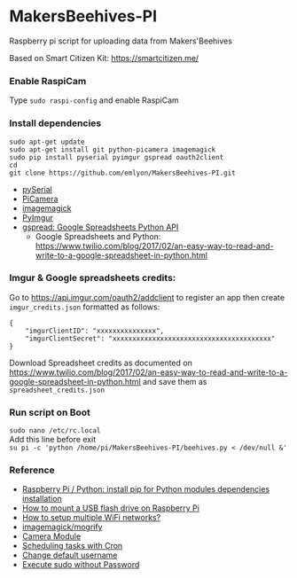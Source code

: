 # MakersBeehives-PI
Raspberry pi script for uploading data from Makers'Beehives

Based on Smart Citizen Kit: https://smartcitizen.me/


### Enable RaspiCam
Type ```sudo raspi-config``` and enable RaspiCam


### Install dependencies
```
sudo apt-get update
sudo apt-get install git python-picamera imagemagick
sudo pip install pyserial pyimgur gspread oauth2client
cd
git clone https://github.com/emlyon/MakersBeehives-PI.git
```
- [pySerial](http://pythonhosted.org/pyserial/shortintro.html)
- [PiCamera](https://www.raspberrypi.org/documentation/usage/camera/python/README.md)
- [imagemagick](http://makio135.tumblr.com/post/159262507202/resize-image-from-cli-with-imagemagick)
- [PyImgur](https://github.com/Damgaard/PyImgur)
- [gspread: Google Spreadsheets Python API](https://github.com/burnash/gspread)
    - Google Spreadsheets and Python: https://www.twilio.com/blog/2017/02/an-easy-way-to-read-and-write-to-a-google-spreadsheet-in-python.html


### Imgur & Google spreadsheets credits:
Go to https://api.imgur.com/oauth2/addclient to register an app then create `imgur_credits.json` formatted as follows:
```
{
	"imgurClientID": "xxxxxxxxxxxxxxx",
	"imgurClientSecret": "xxxxxxxxxxxxxxxxxxxxxxxxxxxxxxxxxxxxxxxx"
}
```

Download Spreadsheet credits as documented on https://www.twilio.com/blog/2017/02/an-easy-way-to-read-and-write-to-a-google-spreadsheet-in-python.html and save them as `spreadsheet_credits.json`


### Run script on Boot
```sudo nano /etc/rc.local```  
Add this line before exit  
```su pi -c 'python /home/pi/MakersBeehives-PI/beehives.py < /dev/null &'```


### Reference
- [Raspberry Pi / Python: install pip for Python modules dependencies installation](http://makio135.tumblr.com/post/84826991967/raspberry-pi-python-install-pip-for-python)
- [How to mount a USB flash drive on Raspberry Pi](http://raspi.tv/2012/mount-a-usb-flash-drive-on-raspberry-pi)
- [How to setup multiple WiFi networks?](http://raspberrypi.stackexchange.com/questions/11631/how-to-setup-multiple-wifi-networks#11738)
- [imagemagick/mogrify](https://www.imagemagick.org/script/mogrify.php)
- [Camera Module](https://www.raspberrypi.org/documentation/hardware/camera/README.md)
- [Scheduling tasks with Cron](https://www.raspberrypi.org/documentation/linux/usage/cron.md)
- [Change default username](http://raspberrypi.stackexchange.com/questions/12827/change-default-username)
- [Execute sudo without Password](http://askubuntu.com/questions/147241/execute-sudo-without-password#147265)
